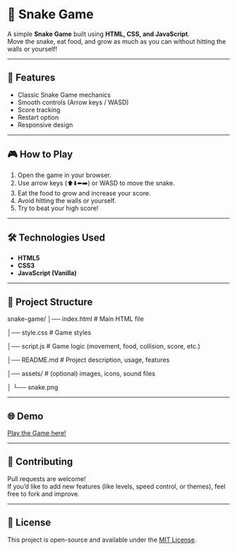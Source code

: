 # 🐍 Snake Game

A simple **Snake Game** built using **HTML, CSS, and JavaScript**.  
Move the snake, eat food, and grow as much as you can without hitting the walls or yourself!

---

## 🚀 Features
- Classic Snake Game mechanics
- Smooth controls (Arrow keys / WASD)
- Score tracking
- Restart option
- Responsive design

---

## 🎮 How to Play
1. Open the game in your browser.
2. Use arrow keys (⬆️⬇️⬅️➡️) or WASD to move the snake.
3. Eat the food to grow and increase your score.
4. Avoid hitting the walls or yourself.
5. Try to beat your high score!

---

## 🛠️ Technologies Used
- **HTML5**
- **CSS3**
- **JavaScript (Vanilla)**

---

## 📂 Project Structure
snake-game/
│── index.html        # Main HTML file

│── style.css         # Game styles

│── script.js         # Game logic (movement, food, collision, score, etc.)

│── README.md         # Project description, usage, features

│── assets/           # (optional) images, icons, sound files

│    └── snake.png

---

## 🌐 Demo
[Play the Game here!](https://snake-galaxy.netlify.app/)  

---

## 🤝 Contributing
Pull requests are welcome!  
If you’d like to add new features (like levels, speed control, or themes), feel free to fork and improve.

---

## 📜 License
This project is open-source and available under the [MIT License](LICENSE).
